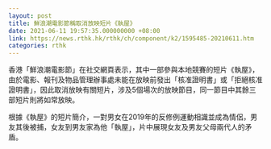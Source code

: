 ```yaml
---
layout: post
title: 鮮浪潮電影節稱取消放映短片《執屋》
date: 2021-06-11 19:57:35.000000000 +08:00
link: https://news.rthk.hk/rthk/ch/component/k2/1595485-20210611.htm
categories: rthk
---
```


香港「鮮浪潮電影節」在社交網頁表示，其中一部參與本地競賽的短片《執屋》，由於電影、報刊及物品管理辦事處未能在放映前發出「核准證明書」或「拒絕核准證明書」，因此取消放映有關短片，涉及5個場次的放映節目，同一節目中其餘三部短片則將如常放映。

根據《執屋》的短片簡介，一對男女在2019年的反修例運動相識並成為情侶，男友其後被捕，女友到男友家為他「執屋」，片中展現女友及男友父母兩代人的矛盾。
